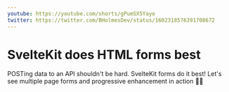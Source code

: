 ```yaml
---
youtube: https://youtube.com/shorts/gPumSX5Yayo
twitter: https://twitter.com/BHolmesDev/status/1602318576391708672
---
```


# SvelteKit does HTML forms best

POSTing data to an API shouldn't be hard. SvelteKit forms do it best! Let's see multiple page forms and progressive enhancement in action 🏃‍♂️
